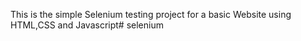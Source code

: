 This is the simple Selenium testing project for a basic Website using HTML,CSS and Javascript#   s e l e n i u m  
 